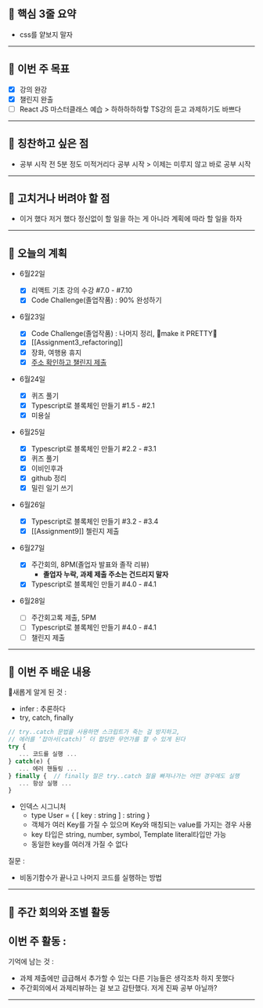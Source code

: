 ##  🦖 **핵심 3줄 요약**
- css를 얕보지 말자
---
## 🦖 **이번 주 목표**
- [x] 강의 완강
- [x] 챌린지 완출
- [ ] React JS 마스터클래스 예습 > 하하하하하핳 TS강의 듣고 과제하기도 바쁘다
---
## 🦖 **칭찬하고 싶은 점**
- 공부 시작 전 5분 정도 미적거리다 공부 시작 > 이제는 미루지 않고 바로 공부 시작
---
## 🦖 **고치거나 버려야 할 점**
- 이거 했다 저거 했다 정신없이 할 일을 하는 게 아니라 계획에 따라 할 일을 하자
---
## 🦖 **오늘의 계획**
- 6월22일
    - [x] 리액트 기초 강의 수강 #7.0 - #7.10
    - [x] Code Challenge(졸업작품) : 90% 완성하기
- 6월23일
    - [x] Code Challenge(졸업작품) : 나머지 정리, 🦖make it PRETTY🦖
    - [x] [[Assignment3_refactoring]]
    - [x] 장화, 여행용 휴지
    - [x] [주소 확인하고 챌린지 제출](https://codesandbox.io/p/sandbox/marvel-character-j3zrdf)
- 6월24일

	- [x] 퀴즈 풀기
	- [x] Typescript로 블록체인 만들기 #1.5 - #2.1
	- [x] 미용실
- 6월25일
	- [x] Typescript로 블록체인 만들기 #2.2 - #3.1
	- [x] 퀴즈 풀기
	- [x] 이비인후과
	- [x] github 정리
	- [x] 밀린 일기 쓰기
- 6월26일
	- [x] Typescript로 블록체인 만들기 #3.2 - #3.4
	- [x] [[Assignment9]] 첼린지 제출
- 6월27일
	- [x] 주간회의, 8PM(졸업자 발표와 졸작 리뷰)
		- **졸업자 누락, 과제 제출 주소는 건드리지 말자**
	- [x] Typescript로 블록체인 만들기 #4.0 - #4.1
- 6월28일
	- [ ] 주간회고록 제출, 5PM
	- [ ] Typescript로 블록체인 만들기 #4.0 - #4.1
	- [ ] 챌린지 제출
---
## 🦖 **이번 주 배운 내용**
새롭게 알게 된 것 : 
- infer : 추론하다
- try, catch, finally
```js
// try..catch 문법을 사용하면 스크립트가 죽는 걸 방지하고,
// 에러를 ‘잡아서(catch)’ 더 합당한 무언가를 할 수 있게 된다
try {
   ... 코드를 실행 ...
} catch(e) {
   ... 에러 핸들링 ...
} finally {  // finally 절은 try..catch 절을 빠져나가는 어떤 경우에도 실행 
   ... 항상 실행 ...
}
```
- 인덱스 시그니처
	-  type User = { [ key : string ] : string }
	- 객체가 여러 Key를 가질 수 있으며 Key와 매칭되는 value를 가지는 경우 사용 
	- key 타입은 string, number, symbol, Template literal타입만 가능
	- 동일한 key를 여러개 가질 수 없다

질문 :
- 비동기함수가 끝나고 나머지 코드를 실행하는 방법
---
## 🦖 **주간 회의와 조별 활동**
이번 주 활동 :
- 
기억에 남는 것 :
- 과제 제출에만 급급해서 추가할 수 있는 다른 기능들은 생각조차 하지 못했다
- 주간회의에서 과제리뷰하는 걸 보고 감탄했다. 저게 진짜 공부 아닐까?
---
